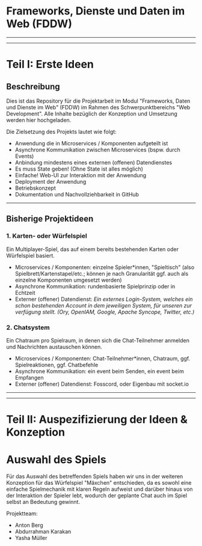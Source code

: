 # Frameworks, Dienste und Daten im Web (FDDW)

***
***

# Teil I: Erste Ideen

## Beschreibung

Dies ist das Repository für die Projektarbeit im Modul "Frameworks, Daten und Dienste im Web" (FDDW) im Rahmen des Schwerpunktbereichs "Web Development". Alle Inhalte bezüglich der Konzeption und Umsetzung werden hier hochgeladen.

Die Zielsetzung des Projekts lautet wie folgt:

* Anwendung die in Microservices / Komponenten aufgeteilt ist
* Asynchrone Kommunikation zwischen Microservices (bspw. durch Events)
* Anbindung mindestens eines externen (offenen) Datendienstes
* Es muss State geben! (Ohne State ist alles möglich)
* Einfache! Web-UI zur Interaktion mit der Anwendung
* Deployment der Anwendung
* Betriebskonzept
* Dokumentation und Nachvollziehbarkeit in GitHub

***

## Bisherige Projektideen

### 1. Karten- oder Würfelspiel

Ein Multiplayer-Spiel, das auf einem bereits bestehenden Karten oder Würfelspiel basiert.

* Microservices / Komponenten: einzelne Spieler*innen, "Spieltisch" (also Spielbrett/Kartenstapel/etc.; können je nach Granularität ggf. auch als einzelne Komponenten umgesetzt werden)
* Asynchrone Kommunikation: rundenbasierte Spielprinzip oder in Echtzeit
* Externer (offener) Datendienst: _Ein externes Login-System, welches ein schon bestehenden Account in dem jeweiligen System, für unseren zur verfügung stellt. (Ory, OpenIAM, Google, Apache Syncope, Twitter, etc.)_

### 2. Chatsystem

Ein Chatraum pro Spielraum, in denen sich die Chat-Teilnehmer anmelden und Nachrichten austauschen können.

* Microservices / Komponenten: Chat-Teilnehmer*innen, Chatraum, ggf. Spielreaktionen, ggf. Chatbefehle
* Asynchrone Kommunikation: ein event beim Senden, ein event beim Empfangen
* Externer (offener) Datendienst: Fosscord, oder Eigenbau mit socket.io

***
***

# Teil II: Auspezifizierung der Ideen & Konzeption

# Auswahl des Spiels

Für das Auswahl des betreffenden Spiels haben wir uns in der weiteren Konzeption für das Würfelspiel "Mäxchen" entschieden, da es sowohl eine einfache Spielmechanik mit klaren Regeln aufweist und darüber hinaus von der Interaktion der Spieler lebt, wodurch der geplante Chat auch im Spiel selbst an Bedeutung gewinnt. 

Projektteam:

* Anton Berg
* Abdurrahman Karakan
* Yasha Müller
